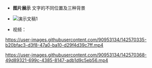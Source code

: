 - **图片展示** 文字的不同位置及三种背景
- ![演示文稿1](https://user-images.githubusercontent.com/90953134/142570302-d1f8efd9-012e-4a32-a4e0-424e2e7bff34.png)

- 视频：


https://user-images.githubusercontent.com/90953134/142570335-b20bfac3-d3f8-47a0-ba10-d29f4d39c7ff.mp4



https://user-images.githubusercontent.com/90953134/142570368-49d89321-699c-4385-8147-adb1d9c5eb56.mp4

